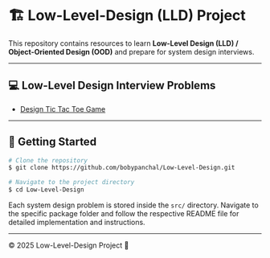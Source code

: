 # 🏗️ Low-Level-Design (LLD) Project

This repository contains resources to learn **Low-Level Design (LLD) / Object-Oriented Design (OOD)** and prepare for system design interviews.

---

## 💻 Low-Level Design Interview Problems

- [Design Tic Tac Toe Game](src/tic_tac_toe/)

---

## 🚀 Getting Started

```sh
# Clone the repository
$ git clone https://github.com/bobypanchal/Low-Level-Design.git

# Navigate to the project directory
$ cd Low-Level-Design
```

Each system design problem is stored inside the `src/` directory. Navigate to the specific package folder and follow the respective README file for detailed implementation and instructions.

---

© 2025 Low-Level-Design Project 🚀

